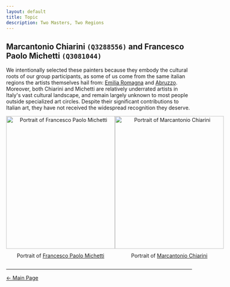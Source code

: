 ```yaml
---
layout: default
title: Topic
description: Two Masters, Two Regions 
---
```


## Marcantonio Chiarini <code class="language-plaintext highlighter-rouge">(Q3288556)</code> and Francesco Paolo Michetti <code class="language-plaintext highlighter-rouge">(Q3081044)</code>
We intentionally selected these painters because they embody the cultural roots of our group participants, as some of us come from the same italian regions the artists themselves hail from: <a href="https://www.treccani.it/enciclopedia/emilia-romagna/" target="_blank">Emilia Romagna</a> and <a href="https://www.treccani.it/enciclopedia/abruzzo/" target="_blank">Abruzzo</a>. Moreover, both Chiarini and Michetti are relatively underrated artists in Italy's vast cultural landscape, and remain largely unknown to most people outside specialized art circles. Despite their significant contributions to Italian art, they have not received the widespread recognition they deserve.

<div style="display: flex; flex-direction: row; justify-content: space-around; align-items: flex-start;">
  <div style="text-align: center;">
    <img src="/abremipainters/assets/images/Michetti_fp.jpg" alt="Portrait of Francesco Paolo Michetti" style="width: 295px; height: 359px;">
    <p style="margin-top: 10px;">Portrait of <a href="https://www.treccani.it/enciclopedia/francesco-paolo-michetti_%28Dizionario-Biografico%29/" target="_blank">Francesco Paolo Michetti</a></p>
  </div>
  <div style="text-align: center;">
    <img src="/abremipainters/assets/images/Chiarini's Portrait.jpg" alt="Portrait of Marcantonio Chiarini" style="width: 295px; height: 359px;">
    <p style="margin-top: 10px;">Portrait of <a href="https://www.treccani.it/enciclopedia/marc-antonio-chiarini_%28Dizionario-Biografico%29/" target="_blank">Marcantonio Chiarini</a></p>
  </div>
</div>

***

[← Main Page](./)
